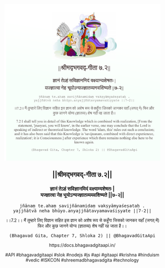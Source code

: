 <img src="../../asset/BG_7_2.png"/>
<center><h2>||श्रीमद्‍भगवद्‍-गीता ७.२||</h2>
<h3>ज्ञानं तेऽहं सविज्ञानमिदं वक्ष्याम्यशेषतः |<br/>यज्ज्ञात्वा नेह भूयोऽन्यज्ज्ञातव्यमवशिष्यते ||७-२||</h3>
<pre>jñānaṃ te.ahaṃ savijñānamidaṃ vakṣyāmyaśeṣataḥ .<br/>yajjñātvā neha bhūyo.anyajjñātavyamavaśiṣyate ||7-2||</pre>
<p>।।7.2।। मैं तुम्हारे लिए विज्ञान सहित इस ज्ञान को अशेष रूप से कहूँगा जिसको जानकर यहाँ (जगत् में) फिर और कुछ जानने योग्य (ज्ञातव्य) शेष नहीं रह जाता है।।</p>
<pre>(Bhagavad Gita, Chapter 7, Shloka 2) || @BhagavadGitaApi</pre><p>https://docs.bhagavadgitaapi.in/</p><p>#API #bhagavadgitaapi #slok #nodejs #js #api #gitaapi #krishna #hinduism #vedic #ISKCON #shreemadbhagavadgita #technology</p></center>